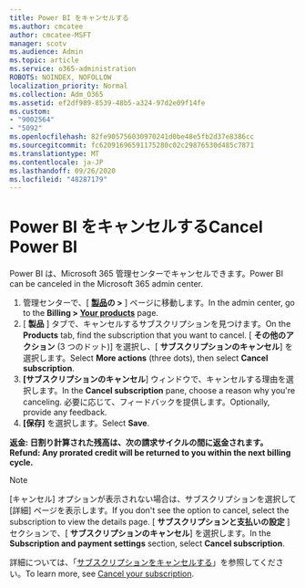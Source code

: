 ```yaml
---
title: Power BI をキャンセルする
ms.author: cmcatee
author: cmcatee-MSFT
manager: scotv
ms.audience: Admin
ms.topic: article
ms.service: o365-administration
ROBOTS: NOINDEX, NOFOLLOW
localization_priority: Normal
ms.collection: Adm_O365
ms.assetid: ef2df989-8539-48b5-a324-97d2e09f14fe
ms.custom:
- "9002564"
- "5092"
ms.openlocfilehash: 82fe905756030970241d0be48e5fb2d37e8386cc
ms.sourcegitcommit: fc62091696591175280c02c29876530d485c7871
ms.translationtype: MT
ms.contentlocale: ja-JP
ms.lasthandoff: 09/26/2020
ms.locfileid: "48287179"
---
```

# <a name="cancel-power-bi"></a><span data-ttu-id="b1456-102">Power BI をキャンセルする</span><span class="sxs-lookup"><span data-stu-id="b1456-102">Cancel Power BI</span></span>

<span data-ttu-id="b1456-103">Power BI は、Microsoft 365 管理センターでキャンセルできます。</span><span class="sxs-lookup"><span data-stu-id="b1456-103">Power BI can be canceled in the Microsoft 365 admin center.</span></span>

1. <span data-ttu-id="b1456-104">管理センターで、[ **[製品](https://go.microsoft.com/fwlink/p/?linkid=842054)の >** ] ページに移動します。</span><span class="sxs-lookup"><span data-stu-id="b1456-104">In the admin center, go to the **Billing > [Your products](https://go.microsoft.com/fwlink/p/?linkid=842054)** page.</span></span>
2. <span data-ttu-id="b1456-105">[ **製品** ] タブで、キャンセルするサブスクリプションを見つけます。</span><span class="sxs-lookup"><span data-stu-id="b1456-105">On the **Products** tab, find the subscription that you want to cancel.</span></span> <span data-ttu-id="b1456-106">[ **その他のアクション** (3 つのドット)] を選択し、[ **サブスクリプションのキャンセル**] を選択します。</span><span class="sxs-lookup"><span data-stu-id="b1456-106">Select **More actions** (three dots), then select **Cancel subscription**.</span></span>
3. <span data-ttu-id="b1456-107">**[サブスクリプションのキャンセル**] ウィンドウで、キャンセルする理由を選択します。</span><span class="sxs-lookup"><span data-stu-id="b1456-107">In the **Cancel subscription** pane, choose a reason why you're canceling.</span></span> <span data-ttu-id="b1456-108">必要に応じて、フィードバックを提供します。</span><span class="sxs-lookup"><span data-stu-id="b1456-108">Optionally, provide any feedback.</span></span>
4. <span data-ttu-id="b1456-109">**[保存]** を選択します。</span><span class="sxs-lookup"><span data-stu-id="b1456-109">Select **Save**.</span></span>

<span data-ttu-id="b1456-110">**返金: 日割り計算された残高は、次の請求サイクルの間に返金されます。**</span><span class="sxs-lookup"><span data-stu-id="b1456-110">**Refund: Any prorated credit will be returned to you within the next billing cycle.**</span></span>

> [!NOTE]
> <span data-ttu-id="b1456-111">[キャンセル] オプションが表示されない場合は、サブスクリプションを選択して [詳細] ページを表示します。</span><span class="sxs-lookup"><span data-stu-id="b1456-111">If you don't see the option to cancel, select the subscription to view the details page.</span></span> <span data-ttu-id="b1456-112">[ **サブスクリプションと支払いの設定** ] セクションで、[ **サブスクリプションのキャンセル**] を選択します。</span><span class="sxs-lookup"><span data-stu-id="b1456-112">In the **Subscription and payment settings** section, select **Cancel subscription**.</span></span>

<span data-ttu-id="b1456-113">詳細については、「[サブスクリプションをキャンセルする](https://docs.microsoft.com/microsoft-365/commerce/subscriptions/cancel-your-subscription)」を参照してください。</span><span class="sxs-lookup"><span data-stu-id="b1456-113">To learn more, see [Cancel your subscription](https://docs.microsoft.com/microsoft-365/commerce/subscriptions/cancel-your-subscription).</span></span>